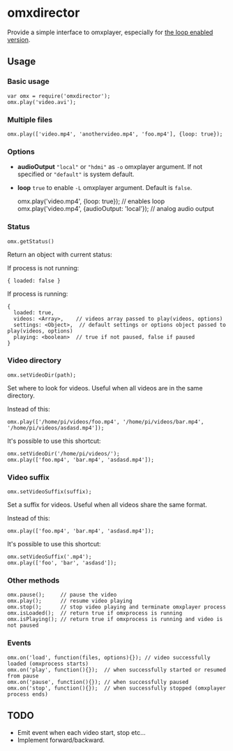 # omxdirector

Provide a simple interface to omxplayer, especially
for [the loop enabled version](https://github.com/pasky/omxplayer).

## Usage

### Basic usage

    var omx = require('omxdirector');
    omx.play('video.avi');

### Multiple files

    omx.play(['video.mp4', 'anothervideo.mp4', 'foo.mp4'], {loop: true});

### Options

 - **audioOutput** `"local"` or `"hdmi"` as `-o` omxplayer argument. If not specified or `"default"` is system default.
 - **loop** `true` to enable `-L` omxplayer argument. Default is `false`.

    omx.play('video.mp4', {loop: true}); // enables loop
    omx.play('video.mp4', {audioOutput: 'local'}); // analog audio output

### Status

    omx.getStatus()

Return an object with current status:

If process is not running:

    { loaded: false }

If process is running:

    {
      loaded: true,
      videos: <Array>,    // videos array passed to play(videos, options)
      settings: <Object>,  // default settings or options object passed to play(videos, options)
      playing: <boolean>  // true if not paused, false if paused
    }

### Video directory

    omx.setVideoDir(path);

Set where to look for videos. Useful when all videos are in the same directory.

Instead of this:

    omx.play(['/home/pi/videos/foo.mp4', '/home/pi/videos/bar.mp4', '/home/pi/videos/asdasd.mp4']);

It's possible to use this shortcut:

    omx.setVideoDir('/home/pi/videos/');
    omx.play(['foo.mp4', 'bar.mp4', 'asdasd.mp4']);

### Video suffix

    omx.setVideoSuffix(suffix);

Set a suffix for videos. Useful when all videos share the same format.

Instead of this:

    omx.play(['foo.mp4', 'bar.mp4', 'asdasd.mp4']);

It's possible to use this shortcut:

    omx.setVideoSuffix('.mp4');
    omx.play(['foo', 'bar', 'asdasd']);

### Other methods

    omx.pause();     // pause the video
    omx.play();      // resume video playing
    omx.stop();      // stop video playing and terminate omxplayer process
    omx.isLoaded();  // return true if omxprocess is running
    omx.isPlaying(); // return true if omxprocess is running and video is not paused

### Events

    omx.on('load', function(files, options){}); // video successfully loaded (omxprocess starts)
    omx.on('play', function(){});  // when successfully started or resumed from pause
    omx.on('pause', function(){}); // when successfully paused
    omx.on('stop', function(){});  // when successfully stopped (omxplayer process ends)

## TODO

 - Emit event when each video start, stop etc...
 - Implement forward/backward.
 